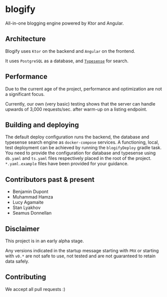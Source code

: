 # blogify

All-in-one blogging engine powered by Ktor and Angular.

## Architecture

Blogify uses `Ktor` on the backend and `Angular` on the frontend.

It uses `PostgreSQL` as a database, and [`Typesense`](https://github.com/typesense/typesense) for search.

## Performance

Due to the current age of the project, performance and optimization are not a significant focus.

Currently, our own (very basic) testing shows that the server can handle upwards of 3,000 requests/sec. after warm-up on a listing endpoint.

## Building and deploying

The default deploy configuration runs the backend, the database and typesense search engine as `docker-compose` services. A functioning, local, test deployment can be achieved by running the `blogifyDeploy` gradle task.
You need to provide the configuration for database and typesense using `db.yaml` and `ts.yaml` files respectively placed in the root of the project. `*.yaml.example` files have been provided for your guidance. 

## Contributors past & present

- Benjamin Dupont
- Muhammad Hamza
- Lucy Agamaite
- Stan Lyakhov
- Seamus Donnellan

## Disclaimer

This project is in an early alpha stage.

Any versions indicated in the startup message starting with `PRX` or starting with `v0.*` are not safe to use, not tested and are not guaranteed to retain data safely.

## Contributing

We accept all pull requests :)
